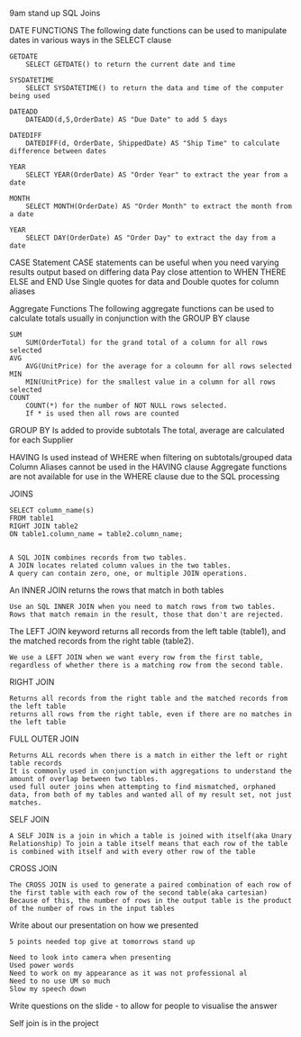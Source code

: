 9am stand up
SQL Joins 

DATE FUNCTIONS 
	The following date functions can be used to manipulate dates in various ways in the SELECT clause
	
	GETDATE 
		SELECT GETDATE() to return the current date and time 
	
	SYSDATETIME 
		SELECT SYSDATETIME() to return the data and time of the computer being used
	
	DATEADD
		DATEADD(d,5,OrderDate) AS "Due Date" to add 5 days 
	
	DATEDIFF
		DATEDIFF(d, OrderDate, ShippedDate) AS "Ship Time" to calculate difference between dates
	
	YEAR 
		SELECT YEAR(OrderDate) AS "Order Year" to extract the year from a date
		
	MONTH 
		SELECT MONTH(OrderDate) AS "Order Month" to extract the month from a date
	
	YEAR 
		SELECT DAY(OrderDate) AS "Order Day" to extract the day from a date
		
		
	
CASE Statement
	CASE statements can be useful when you need varying results output based on differing data
	Pay close attention to WHEN THERE ELSE and END
	Use Single quotes for data and Double quotes for column aliases
	
Aggregate Functions
	The following aggregate functions can be used to calculate totals usually in conjunction with the GROUP BY clause
	
	SUM 
		SUM(OrderTotal) for the grand total of a column for all rows selected
	AVG
		AVG(UnitPrice) for the average for a coloumn for all rows selected
	MIN 
		MIN(UnitPrice) for the smallest value in a column for all rows selected
	COUNT 
		COUNT(*) for the number of NOT NULL rows selected.
		If * is used then all rows are counted

GROUP BY 
	Is added to provide subtotals
	The total, average are calculated for each Supplier 
	
HAVING 
	Is used instead of WHERE when filtering on subtotals/grouped data
	Column Aliases cannot be used in the HAVING clause
	Aggregate functions are not available for use in the WHERE clause due to the SQL processing 



JOINS
	
	SELECT column_name(s)
	FROM table1
	RIGHT JOIN table2
	ON table1.column_name = table2.column_name;
	
	
	A SQL JOIN combines records from two tables.
	A JOIN locates related column values in the two tables.
	A query can contain zero, one, or multiple JOIN operations.

An INNER JOIN returns the rows that match in both tables
	
	Use an SQL INNER JOIN when you need to match rows from two tables. Rows that match remain in the result, those that don't are rejected. 

The LEFT JOIN keyword returns all records from the left table (table1), and the matched records from the right table (table2).
	
	We use a LEFT JOIN when we want every row from the first table, regardless of whether there is a matching row from the second table.

RIGHT JOIN

	Returns all records from the right table and the matched records from the left table
	returns all rows from the right table, even if there are no matches in the left table

FULL OUTER JOIN
	
	Returns ALL records when there is a match in either the left or right table records
	It is commonly used in conjunction with aggregations to understand the amount of overlap between two tables.
	used full outer joins when attempting to find mismatched, orphaned data, from both of my tables and wanted all of my result set, not just matches.

SELF JOIN
	
	A SELF JOIN is a join in which a table is joined with itself(aka Unary Relationship) To join a table itself means that each row of the table is combined with itself and with every other row of the table

CROSS JOIN
	
	The CROSS JOIN is used to generate a paired combination of each row of the first table with each row of the second table(aka cartesian)
	Because of this, the number of rows in the output table is the product of the number of rows in the input tables


Write about our presentation on how we presented 
	
	5 points needed top give at tomorrows stand up 
	
	Need to look into camera when presenting
	Used power words 
	Need to work on my appearance as it was not professional al 
	Need to no use UM so much 
	Slow my speech down 
	
Write questions on the slide - to allow for people to visualise the answer 


Self join is in the project 
